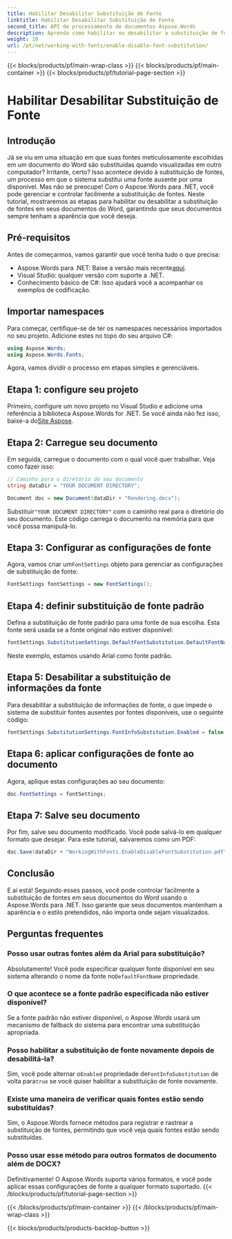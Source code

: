```yaml
---
title: Habilitar Desabilitar Substituição de Fonte
linktitle: Habilitar Desabilitar Substituição de Fonte
second_title: API de processamento de documentos Aspose.Words
description: Aprenda como habilitar ou desabilitar a substituição de fontes em documentos do Word usando o Aspose.Words para .NET. Garanta que seus documentos tenham uma aparência consistente em todas as plataformas.
weight: 10
url: /pt/net/working-with-fonts/enable-disable-font-substitution/
---
```


{{< blocks/products/pf/main-wrap-class >}}
{{< blocks/products/pf/main-container >}}
{{< blocks/products/pf/tutorial-page-section >}}

# Habilitar Desabilitar Substituição de Fonte

## Introdução

Já se viu em uma situação em que suas fontes meticulosamente escolhidas em um documento do Word são substituídas quando visualizadas em outro computador? Irritante, certo? Isso acontece devido à substituição de fontes, um processo em que o sistema substitui uma fonte ausente por uma disponível. Mas não se preocupe! Com o Aspose.Words para .NET, você pode gerenciar e controlar facilmente a substituição de fontes. Neste tutorial, mostraremos as etapas para habilitar ou desabilitar a substituição de fontes em seus documentos do Word, garantindo que seus documentos sempre tenham a aparência que você deseja.

## Pré-requisitos

Antes de começarmos, vamos garantir que você tenha tudo o que precisa:

-  Aspose.Words para .NET: Baixe a versão mais recente[aqui](https://releases.aspose.com/words/net/).
- Visual Studio: qualquer versão com suporte a .NET.
- Conhecimento básico de C#: Isso ajudará você a acompanhar os exemplos de codificação.

## Importar namespaces

Para começar, certifique-se de ter os namespaces necessários importados no seu projeto. Adicione estes no topo do seu arquivo C#:

```csharp
using Aspose.Words;
using Aspose.Words.Fonts;
```

Agora, vamos dividir o processo em etapas simples e gerenciáveis.

## Etapa 1: configure seu projeto

Primeiro, configure um novo projeto no Visual Studio e adicione uma referência à biblioteca Aspose.Words for .NET. Se você ainda não fez isso, baixe-a do[Site Aspose](https://releases.aspose.com/words/net/).

## Etapa 2: Carregue seu documento

Em seguida, carregue o documento com o qual você quer trabalhar. Veja como fazer isso:

```csharp
// Caminho para o diretório do seu documento
string dataDir = "YOUR DOCUMENT DIRECTORY";

Document doc = new Document(dataDir + "Rendering.docx");
```

 Substituir`"YOUR DOCUMENT DIRECTORY"` com o caminho real para o diretório do seu documento. Este código carrega o documento na memória para que você possa manipulá-lo.

## Etapa 3: Configurar as configurações de fonte

 Agora, vamos criar um`FontSettings` objeto para gerenciar as configurações de substituição de fonte:

```csharp
FontSettings fontSettings = new FontSettings();
```

## Etapa 4: definir substituição de fonte padrão

Defina a substituição de fonte padrão para uma fonte de sua escolha. Esta fonte será usada se a fonte original não estiver disponível:

```csharp
fontSettings.SubstitutionSettings.DefaultFontSubstitution.DefaultFontName = "Arial";
```

Neste exemplo, estamos usando Arial como fonte padrão.

## Etapa 5: Desabilitar a substituição de informações da fonte

Para desabilitar a substituição de informações de fonte, o que impede o sistema de substituir fontes ausentes por fontes disponíveis, use o seguinte código:

```csharp
fontSettings.SubstitutionSettings.FontInfoSubstitution.Enabled = false;
```

## Etapa 6: aplicar configurações de fonte ao documento

Agora, aplique estas configurações ao seu documento:

```csharp
doc.FontSettings = fontSettings;
```

## Etapa 7: Salve seu documento

Por fim, salve seu documento modificado. Você pode salvá-lo em qualquer formato que desejar. Para este tutorial, salvaremos como um PDF:

```csharp
doc.Save(dataDir + "WorkingWithFonts.EnableDisableFontSubstitution.pdf");
```

## Conclusão

E aí está! Seguindo esses passos, você pode controlar facilmente a substituição de fontes em seus documentos do Word usando o Aspose.Words para .NET. Isso garante que seus documentos mantenham a aparência e o estilo pretendidos, não importa onde sejam visualizados.

## Perguntas frequentes

### Posso usar outras fontes além da Arial para substituição?

 Absolutamente! Você pode especificar qualquer fonte disponível em seu sistema alterando o nome da fonte no`DefaultFontName` propriedade.

### O que acontece se a fonte padrão especificada não estiver disponível?

Se a fonte padrão não estiver disponível, o Aspose.Words usará um mecanismo de fallback do sistema para encontrar uma substituição apropriada.

### Posso habilitar a substituição de fonte novamente depois de desabilitá-la?

 Sim, você pode alternar o`Enabled` propriedade de`FontInfoSubstitution` de volta para`true` se você quiser habilitar a substituição de fonte novamente.

### Existe uma maneira de verificar quais fontes estão sendo substituídas?

Sim, o Aspose.Words fornece métodos para registrar e rastrear a substituição de fontes, permitindo que você veja quais fontes estão sendo substituídas.

### Posso usar esse método para outros formatos de documento além de DOCX?

Definitivamente! O Aspose.Words suporta vários formatos, e você pode aplicar essas configurações de fonte a qualquer formato suportado.
{{< /blocks/products/pf/tutorial-page-section >}}

{{< /blocks/products/pf/main-container >}}
{{< /blocks/products/pf/main-wrap-class >}}

{{< blocks/products/products-backtop-button >}}

